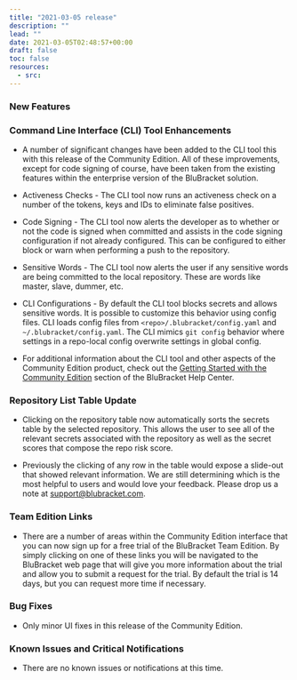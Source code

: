 ```yaml
---
title: "2021-03-05 release"
description: ""
lead: ""
date: 2021-03-05T02:48:57+00:00
draft: false
toc: false
resources:
  - src:
---
```


### New Features

### Command Line Interface (CLI) Tool Enhancements

* A number of significant changes have been added to the CLI tool this with this release of the Community Edition. All of these improvements, except for code signing of course, have been taken from the existing features within the enterprise version of the BluBracket solution.

* Activeness Checks - The CLI tool now runs an activeness check on a number of the tokens, keys and IDs to eliminate false positives.

* Code Signing - The CLI tool now alerts the developer as to whether or not the code is signed when committed and assists in the code signing configuration if not already configured. This can be configured to either block or warn when performing a push to the repository.

* Sensitive Words - The CLI tool now alerts the user if any sensitive words are being committed to the local repository. These are words like master, slave, dummer, etc.

* CLI Configurations - By default the CLI tool blocks secrets and allows sensitive words. It is possible to customize this behavior using config files. CLI loads config files from `<repo>/.blubracket/config.yaml` and `~/.blubracket/config.yaml`. The CLI mimics `git config` behavior where settings in a repo-local config overwrite settings in global config.

* For additional information about the CLI tool and other aspects of the Community Edition product, check out the [Getting Started with the Community Edition](https://support.blubracket.com/hc/en-us/sections/360011962771-Getting-Started-with-the-Community-Edition) section of the BluBracket Help Center.

### Repository List Table Update

* Clicking on the repository table now automatically sorts the secrets table by the selected repository. This allows the user to see all of the relevant secrets associated with the repository as well as the secret scores that compose the repo risk score.

* Previously the clicking of any row in the table would expose a slide-out that showed relevant information. We are still determining which is the most helpful to users and would love your feedback. Please drop us a note at [support@blubracket.com](mailto:support@blubracket.com).

### Team Edition Links

* There are a number of areas within the Community Edition interface that you can now sign up for a free trial of the BluBracket Team Edition. By simply clicking on one of these links you will be navigated to the BluBracket web page that will give you more information about the trial and allow you to submit a request for the trial. By default the trial is 14 days, but you can request more time if necessary.

### Bug Fixes

* Only minor UI fixes in this release of the Community Edition.

### Known Issues and Critical Notifications

* There are no known issues or notifications at this time.
